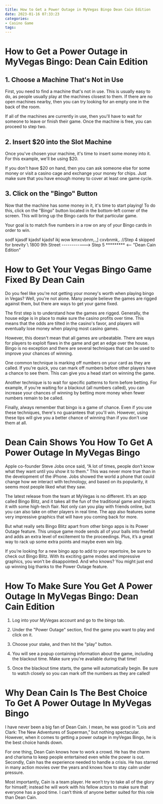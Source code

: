 ```yaml
---
title: How to Get a Power Outage in MyVegas Bingo Dean Cain Edition
date: 2023-01-16 07:33:23
categories:
- Casino Game
tags:
---
```



#  How to Get a Power Outage in MyVegas Bingo: Dean Cain Edition

## 1. Choose a Machine That's Not in Use

First, you need to find a machine that's not in use. This is usually easy to do, as people usually play at the machines closest to them. If there are no open machines nearby, then you can try looking for an empty one in the back of the room.

If all of the machines are currently in use, then you'll have to wait for someone to leave or finish their game. Once the machine is free, you can proceed to step two.

## 2. Insert $20 into the Slot Machine

Once you've chosen your machine, it's time to insert some money into it. For this example, we'll be using $20.

If you don't have $20 on hand, then you can ask someone else for some money or visit a casino cage and exchange your money for chips. Just make sure that you have enough money to cover at least one game cycle.

## 3. Click on the "Bingo" Button

Now that the machine has some money in it, it's time to start playing! To do this, click on the "Bingo" button located in the bottom-left corner of the screen. This will bring up the Bingo cards for that particular game.

Your goal is to match five numbers in a row on any of your Bingo cards in order to win.

























 sodf kjasdf kjadsf kjadsf ikj wow kmxcvbnm,.,] cxvbnmk,. //Step 4 skipped for brevity`\ 1800 9th Street ------------> Step 5 ********* <-- "Dean Cain Edition"

#  How to Get Your Vegas Bingo Game Fixed By Dean Cain

Do you feel like you're not getting your money's worth when playing bingo in Vegas? Well, you're not alone. Many people believe the games are rigged against them, but there are ways to get your game fixed.

The first step is to understand how the games are rigged. Generally, the house edge is in place to make sure the casino profits over time. This means that the odds are tilted in the casino's favor, and players will eventually lose money when playing most casino games.

However, this doesn't mean that all games are unbeatable. There are ways for players to exploit flaws in the game and get an edge over the house. Bingo is no exception and there are several techniques that can be used to improve your chances of winning.

One common technique is marking off numbers on your card as they are called. If you're quick, you can mark off numbers before other players have a chance to see them. This can give you a head start on winning the game.

Another technique is to wait for specific patterns to form before betting. For example, if you're waiting for a blackout (all numbers called), you can increase your chances of winning by betting more money when fewer numbers remain to be called.

Finally, always remember that bingo is a game of chance. Even if you use these techniques, there's no guarantees that you'll win. However, using these tips will give you a better chance of winning than if you don't use them at all.

#  Dean Cain Shows You How To Get A Power Outage In MyVegas Bingo

Apple co-founder Steve Jobs once said, “A lot of times, people don’t know what they want until you show it to them.” This was never more true than in the development of the iPhone. Jobs showed the world a phone that could change how we interact with technology, and based on its popularity, it seems most people liked what they saw.

The latest release from the team at MyVegas is no different. It’s an app called Bingo Blitz, and it takes all the fun of the traditional game and injects it with some high-tech flair. Not only can you play with friends online, but you can also take on other players in real time. The app also features some very impressive graphics that will have you coming back for more.

But what really sets Bingo Blitz apart from other bingo apps is its Power Outage feature. This unique game mode sends all of your balls into freefall and adds an extra level of excitement to the proceedings. Plus, it’s a great way to rack up some extra points and maybe even win big.

If you’re looking for a new bingo app to add to your repertoire, be sure to check out Bingo Blitz. With its exciting game modes and impressive graphics, you won’t be disappointed. And who knows? You might just end up winning big thanks to the Power Outage feature.

#  How To Make Sure You Get A Power Outage In MyVegas Bingo: Dean Cain Edition

1. Log into your MyVegas account and go to the bingo tab.

2. Under the "Power Outage" section, find the game you want to play and click on it.

3. Choose your stake, and then hit the "play" button.

4. You will see a popup containing information about the game, including the blackout time. Make sure you're available during that time!

5. Once the blackout time starts, the game will automatically begin. Be sure to watch closely so you can mark off the numbers as they are called!

#  Why Dean Cain Is The Best Choice To Get A Power Outage In MyVegas Bingo

I have never been a big fan of Dean Cain. I mean, he was good in “Lois and Clark: The New Adventures of Superman,” but nothing spectacular. However, when it comes to getting a power outage in myVegas Bingo, he is the best choice hands down.

For one thing, Dean Cain knows how to work a crowd. He has the charm and charisma to keep people entertained even while the power is out. Secondly, Cain has the experience needed to handle a crisis. He has starred in many action movies over the years and knows how to stay calm under pressure.

Most importantly, Cain is a team player. He won’t try to take all of the glory for himself; instead he will work with his fellow actors to make sure that everyone has a good time. I can’t think of anyone better suited for this role than Dean Cain.